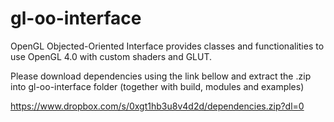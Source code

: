 # gl-oo-interface
OpenGL Objected-Oriented Interface provides classes and functionalities to use OpenGL 4.0 with custom shaders and GLUT.

Please download dependencies using the link bellow and extract the .zip into gl-oo-interface folder (together with build, modules and examples)

https://www.dropbox.com/s/0xgt1hb3u8v4d2d/dependencies.zip?dl=0